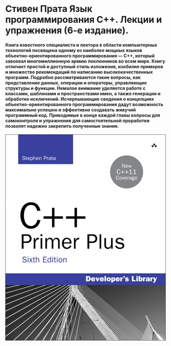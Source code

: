 # Стивен Прата Язык программирования С++. Лекции и упражнения (6-е издание).

#### Книга известного специалиста и лектора в области компьютерных технологий посвящена одному из наиболее мощных языков объектно-ориентированного программирования — С++, который завоевал многомиллионную армию поклонников во всем мире. Книгу отличает простой и доступный стиль изложения, изобилие примеров и множество рекомендаций по написанию высококачественных программ. Подробно рассматриваются такие вопросы, как представление данных, операции и операторы, управляющие структуры и функции. Немалое внимание уделяется работе с классами, шаблонами и пространствами имен, а также генерации и обработке исключений. Исчерпывающие сведения о концепциях объектно-ориентированного программирования дадут возможность максимально успешно и эффективно создавать живучий программный код. Приводимые в конце каждой главы вопросы для самоконтроля и упражнения для самостоятельной проработки позволят надежно закрепить полученные знания.

![alt text](https://github.com/cybervikingr/S.Prata-CPP-Primer-Plus/blob/main/book.jpg)